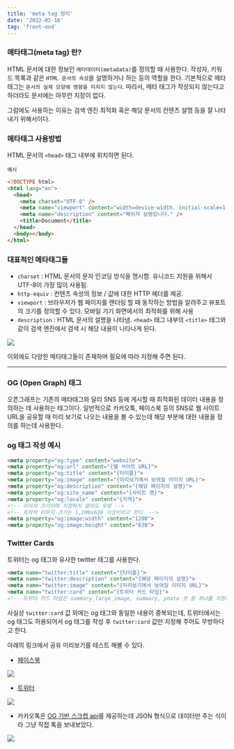 ```yaml
---
title: 'meta tag 정리'
date: '2022-01-16'
tag: 'front-end'
---
```


### 메타태그(meta tag) 란?

HTML 문서에 대한 정보인 `메타데이터(metadata)`를 정의할 때 사용한다. 작성자, 키워드 목록과 같은 `HTML 문서의 속성`을 설명하거나 하는 등의 역할을 한다. 기본적으로 메타 태그는 `문서의 실제 모양에 영향을 미치지 않는다`. 따라서, 메타 태그가 작성되지 않는다고 하더라도 문서에는 아무런 지장이 없다.

그럼에도 사용하는 이유는 검색 엔진 최적화 혹은 해당 문서의 컨텐츠 설명 등을 잘 나타내기 위해서이다.

### 메타태그 사용방법

HTML 문서의 `<head>` 태그 내부에 위치하면 된다.

`예시`

```html
<!DOCTYPE html>
<html lang="en">
  <head>
    <meta charset="UTF-8" />
    <meta name="viewport" content="width=device-width, initial-scale=1.0" />
    <meta name="description" content="페이지 설명입니다." />
    <title>Document</title>
  </head>
  <body></body>
</html>
```

### 대표적인 메타태그들

- `charset` : HTML 문서의 문자 인코딩 방식을 명시함. 유니코드 지원을 위해서 UTF-8이 가장 많이 사용됨.
- `http-equiv` : 컨텐츠 속성의 정보 / 값에 대한 HTTP 헤더를 제공.
- `viewport` : 브라우저가 웹 페이지를 렌더링 할 때 동작하는 방법을 알려주고 뷰포트의 크기를 정의할 수 있다. 모바일 기기 화면에서의 최적화를 위해 사용
- `description` : HTML 문서의 설명을 나타냄. `<head>` 태그 내부의 `<title>` 태그와 같이 검색 엔진에서 검색 시 해당 내용이 나타나게 된다.

![](/images/posts/front-end/meta-tags_1.png)

이외에도 다양한 메타태그들이 존재하며 필요에 따라 지정해 주면 된다.

---

### OG (Open Graph) 태그

오픈그래프는 기존의 메타태그와 달리 SNS 등에 게시할 때 최적화된 데이터 내용을 정의하는 데 사용하는 태그이다. 일반적으로 카카오톡, 페이스북 등의 SNS로 웹 사이트 URL을 공유할 때 미리 보기로 나오는 내용을 볼 수 있는데 해당 부분에 대한 내용을 정의를 하는데 사용한다.

### og 태그 작성 예시

```html
<meta property="og:type" content="website">
<meta property="og:url" content="{웹 사이트 URL}">
<meta property="og:title" content="{타이틀}">
<meta property="og:image" content="{미리보기에서 보여질 이미지 URL}">
<meta property="og:description" content="{해당 페이지의 설명}">
<meta property="og:site_name" content="{사이트 명}">
<meta property="og:locale" content="{지역}">
<!-- 이미지 크기이며 지정하지 않아도 무방 -->
<!-- 최적의 이미지 크기는 1,200x630 이상이라고 한다. -->
<meta property="og:image:width" content="1200">
<meta property="og:image:height" content="630">
```

### Twitter Cards

트위터는 og 태그와 유사한 twitter 태그를 사용한다.

```html
<meta name="twitter:title" content="{타이틀}">
<meta name="twitter:description" content="{해당 페이지의 설명}">
<meta name="twitter:image" content="{미리보기에서 보여질 이미지 URL}">
<meta name="twitter:card" content="{트위터 카드 타입}">
<!-- 트위터 카드 타입은 summary_large_image, summary, photo 셋 중 하나를 지정해야 한다. -->
```

사실상 `twitter:card` 값 외에는 og 태그와 동일한 내용이 중복되는데,
트위터에서는 og 태그도 허용되어서 og 태그를 작성 후 `twitter:card` 값만 지정해 주어도 무방하다고 한다.

아래의 링크에서 공유 미리보기를 테스트 해볼 수 있다.

- [페이스북](https://developers.facebook.com/tools/debug/)

![](/images/posts/front-end/meta-tags_2.png)

- [트위터](https://cards-dev.twitter.com/validator)

![](/images/posts/front-end/meta-tags_3.png)

- 카카오톡은 [OG 기반 스크랩 api](https://developers.kakao.com/docs/latest/ko/kakaostory/rest-api#scrape-page)를 제공하는데 JSON 형식으로 데이터만 주는 식이라 그냥 직접 톡을 보내보았다.

![](/images/posts/front-end/meta-tags_4.png)